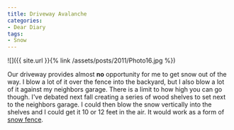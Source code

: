 ```yaml
---
title: Driveway Avalanche
categories:
- Dear Diary
tags:
- Snow
---
```


![]({{ site.url }}{% link /assets/posts/2011/Photo16.jpg %})
  



Our driveway provides almost **no** opportunity for me to get snow out of the way. I blow a lot of it over the fence into the backyard, but I also blow a lot of it against my neighbors garage. There is a limit to how high you can go though.
I've debated next fall creating a series of wood shelves to set next to the neighbors garage. I could then blow the snow vertically into the shelves and I could get it 10 or 12 feet in the air. It would work as a form of [snow fence](http://en.wikipedia.org/wiki/Snow_fence).

